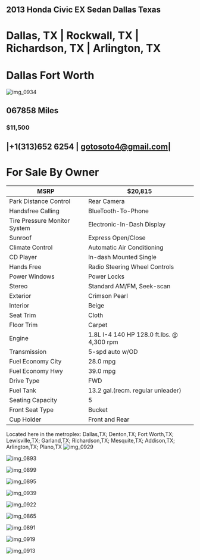 ## 2013 Honda Civic EX Sedan Dallas Texas
# Dallas, TX | Rockwall, TX | Richardson, TX | Arlington, TX
# Dallas Fort Worth 

![img_0934](https://user-images.githubusercontent.com/15620108/48378098-58417300-e695-11e8-87b9-549b4f0439fb.jpg)

## 067858 Miles 
### $11,500
## |+1(313)652 6254 | gotosoto4@gmail.com|
# For Sale By Owner


|MSRP| $20,815|
|----|--------|
|Park Distance Control| Rear Camera|
|Handsfree Calling| BlueTooth-To-Phone|
|Tire Pressure Monitor System|Electronic-In-Dash Display|
|Sunroof| Express Open/Close|
|Climate Control| Automatic Air Conditioning| 
|CD Player| In-dash Mounted Single|
|Hands Free|Radio Steering Wheel Controls| 
|Power Windows|Power Locks|
|Stereo|Standard AM/FM, Seek-scan|
|Exterior| Crimson Pearl| 
|Interior| Beige|
|Seat Trim| Cloth|
|Floor Trim| Carpet| 
|Engine| 1.8L I-4 140 HP 128.0 ft.lbs. @ 4,300 rpm| 
|Transmission| 5-spd auto w/OD|
|Fuel Economy City| 28.0 mpg|
|Fuel Economy Hwy| 39.0 mpg|
|Drive Type| FWD|
|Fuel Tank| 13.2 gal.(recm. regular unleader)|
|Seating Capacity| 5|
|Front Seat Type| Bucket|
|Cup Holder| Front and Rear|


Located here in the metroplex: Dallas,TX; Denton,TX; Fort Worth,TX; Lewisville,TX; Garland,TX; Richardson,TX; Mesquite,TX; Addison,TX; Arlington,TX; Plano,TX
![img_0929](https://user-images.githubusercontent.com/15620108/48378302-dc93f600-e695-11e8-81ac-9b98d6f37ebb.jpg)

![img_0893](https://user-images.githubusercontent.com/15620108/48378373-051bf000-e696-11e8-950f-9c498bd1a4b6.jpg)

![img_0899](https://user-images.githubusercontent.com/15620108/48378493-693eb400-e696-11e8-991c-2950884d0e36.jpg)

![img_0895](https://user-images.githubusercontent.com/15620108/48378565-aa36c880-e696-11e8-9361-e92bec201a44.jpg)

![img_0939](https://user-images.githubusercontent.com/15620108/48378588-c470a680-e696-11e8-8348-2b87198f1bf3.jpg)

![img_0922](https://user-images.githubusercontent.com/15620108/48378713-2af5c480-e697-11e8-9659-91cd7e7164d7.jpg)

![img_0865](https://user-images.githubusercontent.com/15620108/48378789-655f6180-e697-11e8-8c6e-a8ebd1ed8068.jpg)

![img_0891](https://user-images.githubusercontent.com/15620108/48378825-9344a600-e697-11e8-8311-547cc2dbdc57.jpg)

![img_0919](https://user-images.githubusercontent.com/15620108/48378855-b2433800-e697-11e8-9b68-68db0b16020a.jpg)

![img_0913](https://user-images.githubusercontent.com/15620108/48378882-d43cba80-e697-11e8-8b60-a22cc12bac85.jpg)
